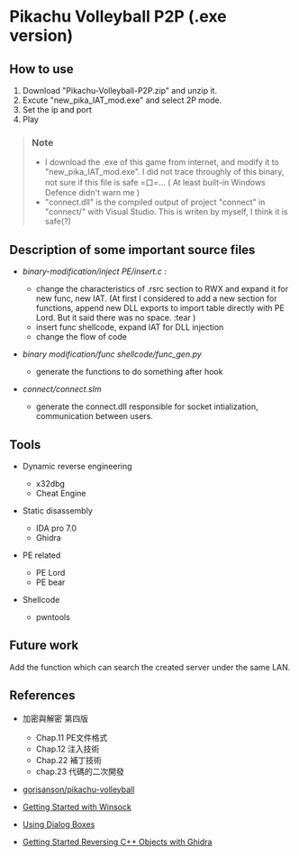 Pikachu Volleyball P2P (.exe version)
=======================


## How to use
1. Download "Pikachu-Volleyball-P2P.zip" and unzip it.
2. Excute "new_pika_IAT_mod.exe" and select 2P mode.
3. Set the ip and port 
4. Play

> ### Note  
> + I download the .exe of this game from internet, and modify it to "new_pika_IAT_mod.exe". 
I did not trace throughly of this binary, not sure if this file is safe =口=... 
( At least built-in Windows Defence didn't warn me )
> + "connect.dll" is the compiled output of project "connect" in "connect/" with Visual Studio.
This is writen by myself, I think it is safe(?)


## Description of some important source files
- *binary-modification/inject PE/insert.c* : 
  - change the characteristics of .rsrc section to RWX and expand it for new func, new IAT.
  (At first I considered to add a new section for functions, append new DLL exports to import table directly with PE Lord. But it said there was no space. :tear )
  - insert func shellcode, expand IAT for DLL injection
  - change the flow of code
  
- *binary modification/func shellcode/func_gen.py*
  - generate the functions to do something after hook
  
- *connect/connect.slm*
  - generate the connect.dll responsible for socket intialization, communication between users.
  
## Tools

- Dynamic reverse engineering
  - x32dbg
  - Cheat Engine
- Static disassembly
  - IDA pro 7.0 
  - Ghidra
- PE related
  - PE Lord
  - PE bear
  
- Shellcode
  - pwntools


## Future work
Add the function which can search the created server under the same LAN.

## References
- 加密與解密 第四版 
  - Chap.11 PE文件格式 
  - Chap.12 注入技術
  - Chap.22 補丁技術
  - chap.23 代碼的二次開發
- [gorisanson/pikachu-volleyball](https://github.com/gorisanson/pikachu-volleyball)

- [Getting Started with Winsock](https://docs.microsoft.com/en-us/windows/win32/winsock/getting-started-with-winsock)

- [Using Dialog Boxes](https://docs.microsoft.com/en-us/windows/win32/dlgbox/using-dialog-boxes)

- [Getting Started Reversing C++ Objects with Ghidra](https://www.youtube.com/watch?v=ir2B1trR0fE)